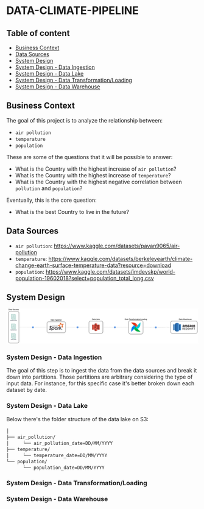 # DATA-CLIMATE-PIPELINE

## Table of content
- [Business Context](#business_context)
- [Data Sources](#data_sources)
- [System Design](#system_design)
- [System Design - Data Ingestion](#system_design_data_ingestion)
- [System Design - Data Lake](#system_design_data_lake)
- [System Design - Data Transformation/Loading](#system_design_data_transformation)
- [System Design - Data Warehouse](#system_design_data_warehouse)


<a name="business_context"/>

## Business Context
The goal of this project is to analyze the relationship between:
* `air pollution`
* `temperature` 
* `population`

These are some of the questions that it will be possible to answer:
* What is the Country with the highest increase of `air pollution`?
* What is the Country with the highest increase of `temperature`?
* What is the Country with the highest negative correlation between `pollution` and `population`?

Eventually, this is the core question:
* What is the best Country to live in the future?

<a name="data_sources"/>

## Data Sources
* `air pollution`: https://www.kaggle.com/datasets/pavan9065/air-pollution 
* `temperature`: https://www.kaggle.com/datasets/berkeleyearth/climate-change-earth-surface-temperature-data?resource=download 
* `population`: https://www.kaggle.com/datasets/imdevskp/world-population-19602018?select=population_total_long.csv 

<a name="system_design"/>

## System Design
![alt](docs/images/data_climate_workflow.drawio.png)

<a name="system_design_data_ingestion"/>

### System Design - Data Ingestion
The goal of this step is to ingest the data from the data sources and break it down into partitions. Those partitions are arbitrary considering the type of input data. For instance, for this specific case it's better broken down each dataset by date. 

<a name="system_design_data_lake"/>

### System Design - Data Lake
Below there's the folder structure of the data lake on S3:
```
│
├── air_pollution/
│     └── air_pollution_date=DD/MM/YYYY
├── temperature/
│     └── temperature_date=DD/MM/YYYY
└── population/
      └── population_date=DD/MM/YYYY
```

<a name="system_design_data_transformation"/>

### System Design - Data Transformation/Loading

<a name="system_design_data_warehouse"/>

### System Design - Data Warehouse

